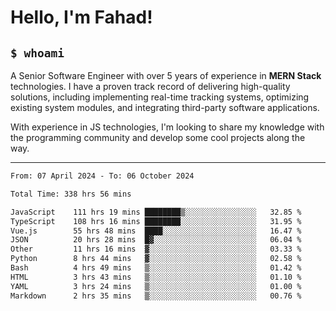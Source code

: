 <h1>Hello, I'm Fahad!</h1>

<h2><code>$ whoami</code></h2>

A Senior Software Engineer with over 5 years of experience in **MERN Stack** technologies. I have a proven track record of delivering high-quality solutions, including implementing real-time tracking systems, optimizing existing system modules, and integrating third-party software applications.

With experience in JS technologies, I'm looking to share my knowledge with the programming community and develop some cool projects along the way.

---

<!--START_SECTION:waka-->

```txt
From: 07 April 2024 - To: 06 October 2024

Total Time: 338 hrs 56 mins

JavaScript    111 hrs 19 mins ████████▒░░░░░░░░░░░░░░░░   32.85 %
TypeScript    108 hrs 16 mins ████████░░░░░░░░░░░░░░░░░   31.95 %
Vue.js        55 hrs 48 mins  ████░░░░░░░░░░░░░░░░░░░░░   16.47 %
JSON          20 hrs 28 mins  █▓░░░░░░░░░░░░░░░░░░░░░░░   06.04 %
Other         11 hrs 16 mins  ▓░░░░░░░░░░░░░░░░░░░░░░░░   03.33 %
Python        8 hrs 44 mins   ▓░░░░░░░░░░░░░░░░░░░░░░░░   02.58 %
Bash          4 hrs 49 mins   ▒░░░░░░░░░░░░░░░░░░░░░░░░   01.42 %
HTML          3 hrs 43 mins   ▒░░░░░░░░░░░░░░░░░░░░░░░░   01.10 %
YAML          3 hrs 24 mins   ▒░░░░░░░░░░░░░░░░░░░░░░░░   01.00 %
Markdown      2 hrs 35 mins   ▒░░░░░░░░░░░░░░░░░░░░░░░░   00.76 %
```

<!--END_SECTION:waka-->

<!--
**heyFahad/heyFahad** is a ✨ _special_ ✨ repository because its `README.md` (this file) appears on your GitHub profile.

Here are some ideas to get you started:

- 🔭 I’m currently working on ...
- 🌱 I’m currently learning ...
- 👯 I’m looking to collaborate on ...
- 🤔 I’m looking for help with ...
- 💬 Ask me about ...
- 📫 How to reach me: ...
- 😄 Pronouns: ...
- ⚡ Fun fact: ...
-->
